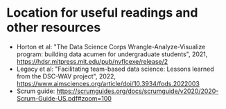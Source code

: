 # Location for useful readings and other resources

- Horton et al: "The Data Science Corps Wrangle-Analyze-Visualize program: building data acumen for undergraduate students", 2021, https://hdsr.mitpress.mit.edu/pub/nvflcexe/release/2
- Legacy et al: "Facilitating team-based data science: Lessons learned from the DSC-WAV project", 2022, https://www.aimsciences.org/article/doi/10.3934/fods.2022003
- Scrum guide: https://scrumguides.org/docs/scrumguide/v2020/2020-Scrum-Guide-US.pdf#zoom=100

